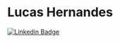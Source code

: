 # Lucas Hernandes

[![Linkedin Badge](https://img.shields.io/badge/-Lucas%20Hernandes-6633cc?style=flat-square&logo=Linkedin&logoColor=white&link=https://www.linkedin.com/in/lhnds)](linkedin.com/in/lhnds/)
